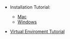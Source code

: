 * Installation Tutorial: 
    * [Mac](./mac-installation.md)
    * [Windows](./windows-installation.md)

* [Virtual Enviroment Tutorial](./virtual-environment.md)